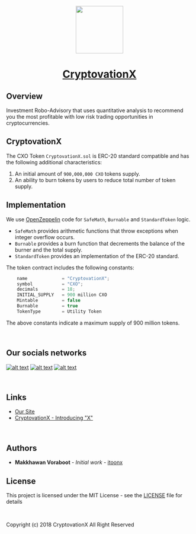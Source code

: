<!-- Logo -->
<p align="center">
    <a href="https://github.com/CryptovationX/token-distribution">
        <img height="128" width="128" src="https://cryptovationx.io/images/logos/Token.png">
    </a>
</p>
<!-- Name -->
<h1 align="center">
    <a href="https://github.com/CryptovationX/token-distribution">CryptovationX</a>
</h1>

## Overview

Investment Robo-Advisory that uses quantitative analysis to recommend you the most profitable with low risk trading opportunities in cryptocurrencies.

## CryptovationX

The CXO Token `CryptovationX.sol` is ERC-20 standard compatible and has the following additional characteristics:

1. An initial amount of `900,000,000 CXO` tokens supply.
2. An ability to burn tokens by users to reduce total number of token supply.

## Implementation

We use [OpenZeppelin](https://openzeppelin.org) code for `SafeMath`, `Burnable` and `StandardToken` logic.

* `SafeMath` provides arithmetic functions that throw exceptions when integer overflow occurs.
* `Burnable` provides a burn function that decrements the balance of the burner and the total supply.
* `StandardToken` provides an implementation of the ERC-20 standard.

The token contract includes the following constants:

```javascript
    name             = "CryptovationX";
    symbol           = "CXO";
    decimals         = 18;
    INITIAL_SUPPLY   = 900 million CXO
    Mintable         = false
    Burnable         = true
    TokenType        = Utility Token
```

The above constants indicate a maximum supply of 900 million tokens.

<br />

## Our socials networks
<!-- Please don't remove this: Grab your social icons from https://github.com/carlsednaoui/gitsocial -->
<!-- display the social media buttons in your README -->

[![alt text][1.1]][1]
[![alt text][2.1]][2]
[![alt text][3.1]][3]

<!-- links to social media icons -->
<!-- no need to change these -->

<!-- icons with padding -->

[1.1]: http://i.imgur.com/tXSoThF.png (twitter icon with padding)
[2.1]: http://i.imgur.com/P3YfQoD.png (facebook icon with padding)
[3.1]: http://i.imgur.com/0o48UoR.png (github icon with padding)

<!-- links to your social media accounts -->
<!-- update these accordingly -->

[1]: https://www.twitter.com/CryptovationX
[2]: https://www.facebook.com/cryptovation.co
[3]: https://github.com/cryptovationx

<br />

## Links
- [Our Site](https://cryptovationx.io)
- [CryptovationX - Introducing "X"](https://www.youtube.com/watch?v=AjfWmyxhfcg)

<br />

## Authors
* **Makkhawan Voraboot** - *Initial work* - [itoonx](https://github.com/itoonx)

## License
This project is licensed under the MIT License - see the [LICENSE](https://github.com/CryptovationX/token-distribution/blob/master/LICENSE) file for details

<br />

Copyright (c) 2018 CryptovationX All Right Reserved
